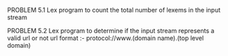 PROBLEM 5.1
Lex program to count the total number of lexems in the input stream





PROBLEM 5.2
Lex program to determine if the input stream represents a valid url or not
url format :- protocol://www.(domain name).(top level domain)


